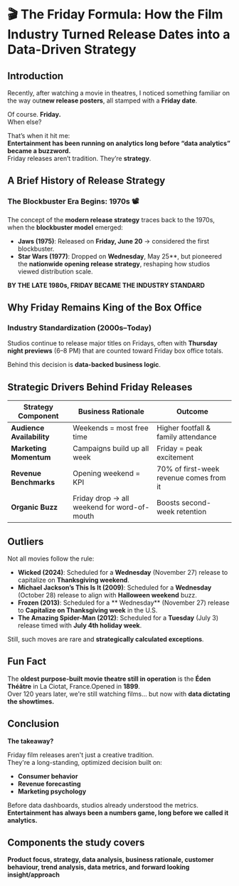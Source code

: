 
# 🎬 The Friday Formula: How the Film Industry Turned Release Dates into a Data-Driven Strategy

## Introduction

Recently, after watching a movie in theatres, I noticed something familiar on the way out**new release posters**, all stamped with a **Friday date**. 

Of course. **Friday.**  
When else?

That’s when it hit me:  
**Entertainment has been running on analytics long before “data analytics” became a buzzword.**  
Friday releases aren’t tradition. They’re **strategy**.



## A Brief History of Release Strategy

### The Blockbuster Era Begins: 1970s 📽️

The concept of the **modern release strategy** traces back to the 1970s, when the **blockbuster model** emerged:

- **Jaws (1975)**: Released on **Friday, June 20** -> considered the first blockbuster.
- **Star Wars (1977)**: Dropped on **Wednesday**, May 25**, but pioneered the **nationwide opening release strategy**, reshaping how studios viewed distribution scale.

**BY THE LATE 1980s, FRIDAY BECAME THE INDUSTRY STANDARD**



## Why Friday Remains King of the Box Office


### Industry Standardization (2000s–Today)

Studios continue to release major titles on Fridays, often with **Thursday night previews** (6–8 PM) that are counted toward Friday box office totals.

Behind this decision is **data-backed business logic**.



## Strategic Drivers Behind Friday Releases

| Strategy Component | Business Rationale | Outcome |
|--------------------|--------------------|---------|
| **Audience Availability** | Weekends = most free time | Higher footfall & family attendance |
| **Marketing Momentum** | Campaigns build up all week | Friday = peak excitement |
| **Revenue Benchmarks** | Opening weekend = KPI | 70% of first-week revenue comes from it |
| **Organic Buzz** | Friday drop → all weekend for word-of-mouth | Boosts second-week retention |



##  Outliers

Not all movies follow the rule:

- **Wicked (2024)**: Scheduled for a **Wednesday** (November 27) release to capitalize on **Thanksgiving weekend**.
- **Michael Jackson’s This Is It (2009)**: Scheduled for a **Wednesday** (October 28) release to align with **Halloween weekend** buzz.
- **Frozen (2013)**: Scheduled for a ** Wednesday** (November 27) release to **Capitalize on Thanksgiving week** in the U.S.
- **The Amazing Spider-Man (2012)**: Scheduled for a **Tuesday** (July 3) release timed with **July 4th holiday week**.


   
Still, such moves are rare and **strategically calculated exceptions**.



## Fun Fact

The **oldest purpose-built movie theatre still in operation** is the **Éden Théâtre** in La Ciotat, France.Opened in **1899**.  
Over 120 years later, we're still watching films... but now with **data dictating the showtimes.**



## Conclusion

**The takeaway?**

Friday film releases aren't just a creative tradition.  
They're a long-standing, optimized decision built on:

- **Consumer behavior**
- **Revenue forecasting**
- **Marketing psychology**

Before data dashboards, studios already understood the metrics.  
**Entertainment has always been a numbers game, long before we called it analytics.**


## Components the study covers
**Product focus, strategy, data analysis, business rationale, customer behaviour, trend analysis, data metrics, and forward looking insight/approach**




